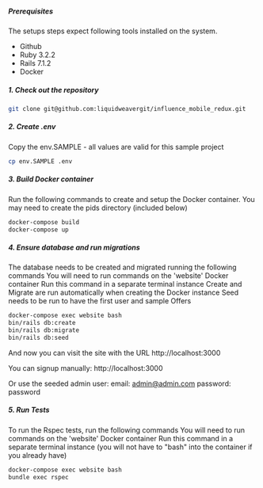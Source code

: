 ##### Prerequisites

The setups steps expect following tools installed on the system.

- Github
- Ruby 3.2.2
- Rails 7.1.2
- Docker

##### 1. Check out the repository

```bash
git clone git@github.com:liquidweavergit/influence_mobile_redux.git
```

##### 2. Create .env

Copy the env.SAMPLE - all values are valid for this sample project

```bash
cp env.SAMPLE .env
```

##### 3. Build Docker container

Run the following commands to create and setup the Docker container.
You may need to create the pids directory (included below)

```bash
docker-compose build
docker-compose up
```

##### 4. Ensure database and run migrations

The database needs to be created and migrated running the following commands
You will need to run commands on the 'website' Docker container
Run this command in a separate terminal instance
Create and Migrate are run automatically when creating the Docker instance
Seed needs to be run to have the first user and sample Offers

```bash
docker-compose exec website bash
bin/rails db:create
bin/rails db:migrate
bin/rails db:seed
```

And now you can visit the site with the URL http://localhost:3000

You can signup manually: http://localhost:3000

Or use the seeded admin user:
email: admin@admin.com
password: password

##### 5. Run Tests

To run the Rspec tests, run the following commands
You will need to run commands on the 'website' Docker container
Run this command in a separate terminal instance
(you will not have to "bash" into the container if you already have)

```bash
docker-compose exec website bash
bundle exec rspec
```
